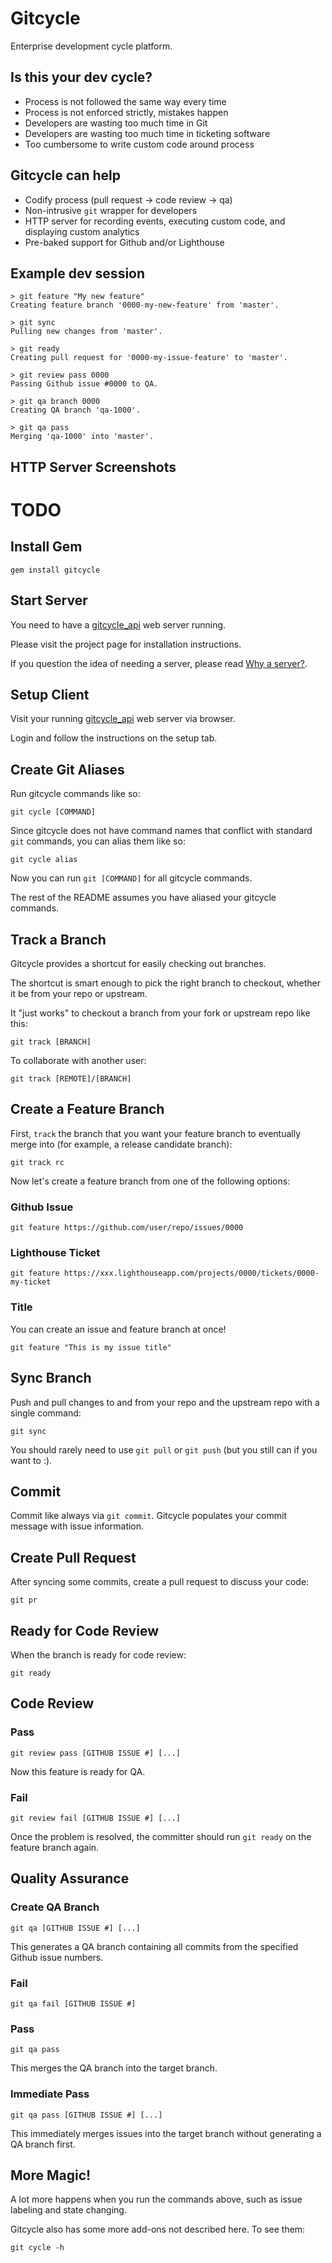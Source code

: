 Gitcycle
========

Enterprise development cycle platform.

Is this your dev cycle?
-----------------------

* Process is not followed the same way every time
* Process is not enforced strictly, mistakes happen
* Developers are wasting too much time in Git
* Developers are wasting too much time in ticketing software
* Too cumbersome to write custom code around process

Gitcycle can help
-----------------

* Codify process (pull request -> code review -> qa)
* Non-intrusive `git` wrapper for developers
* HTTP server for recording events, executing custom code, and displaying custom analytics
* Pre-baked support for Github and/or Lighthouse

Example dev session
-------------------

	> git feature "My new feature"
	Creating feature branch '0000-my-new-feature' from 'master'.

	> git sync
	Pulling new changes from 'master'.

	> git ready
	Creating pull request for '0000-my-issue-feature' to 'master'.

	> git review pass 0000
	Passing Github issue #0000 to QA.

	> git qa branch 0000
	Creating QA branch 'qa-1000'.

	> git qa pass
	Merging 'qa-1000' into 'master'.

HTTP Server Screenshots
-----------------------

# TODO

Install Gem
-----------

	gem install gitcycle

Start Server
------------

You need to have a [gitcycle_api](https://github.com/winton/gitcycle_api2) web server running.

Please visit the project page for installation instructions.

If you question the idea of needing a server, please read [Why a server?](https://github.com/winton/gitcycle/wiki/Why-a-server%3F).

Setup Client
------------

Visit your running [gitcycle_api](https://github.com/winton/gitcycle_api2) web server via browser.

Login and follow the instructions on the setup tab.

Create Git Aliases
------------------

Run gitcycle commands like so:

	git cycle [COMMAND]

Since gitcycle does not have command names that conflict with standard `git` commands, you can alias them like so:

	git cycle alias

Now you can run `git [COMMAND]` for all gitcycle commands.

The rest of the README assumes you have aliased your gitcycle commands.

Track a Branch
--------------

Gitcycle provides a shortcut for easily checking out branches.

The shortcut is smart enough to pick the right branch to checkout, whether it be from your repo or upstream.

It "just works" to checkout a branch from your fork or upstream repo like this:

	git track [BRANCH]

To collaborate with another user:
	
	git track [REMOTE]/[BRANCH]

Create a Feature Branch
-----------------------

First, `track` the branch that you want your feature branch to eventually merge into (for example, a release candidate branch):

	git track rc

Now let's create a feature branch from one of the following options:

### Github Issue

	git feature https://github.com/user/repo/issues/0000

### Lighthouse Ticket

	git feature https://xxx.lighthouseapp.com/projects/0000/tickets/0000-my-ticket

### Title

You can create an issue and feature branch at once!

	git feature "This is my issue title"

Sync Branch
-----------

Push and pull changes to and from your repo and the upstream repo with a single command:

	git sync

You should rarely need to use `git pull` or `git push` (but you still can if you want to :).

Commit
------

Commit like always via `git commit`. Gitcycle populates your commit message with issue information.

Create Pull Request
-------------------

After syncing some commits, create a pull request to discuss your code:

	git pr

Ready for Code Review
---------------------

When the branch is ready for code review:

	git ready

Code Review
-----------

### Pass

	git review pass [GITHUB ISSUE #] [...]

Now this feature is ready for QA.

### Fail

	git review fail [GITHUB ISSUE #] [...]

Once the problem is resolved, the committer should run `git ready` on the feature branch again.

Quality Assurance
-----------------

### Create QA Branch

	git qa [GITHUB ISSUE #] [...]

This generates a QA branch containing all commits from the specified Github issue numbers.

### Fail

	git qa fail [GITHUB ISSUE #]

### Pass

	git qa pass

This merges the QA branch into the target branch.

### Immediate Pass

	git qa pass [GITHUB ISSUE #] [...]

This immediately merges issues into the target branch without generating a QA branch first.

More Magic!
-----------

A lot more happens when you run the commands above, such as issue labeling and state changing.

Gitcycle also has some more add-ons not described here. To see them:

	git cycle -h